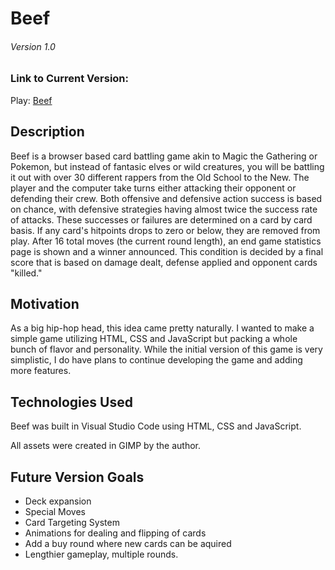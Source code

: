 # Beef
###### Version 1.0

### Link to Current Version:

Play: [Beef](https://yetifunk.github.io/beef/)

## Description

Beef is a browser based card battling game akin to Magic the Gathering or Pokemon, but instead of fantasic elves or wild creatures, you will be battling it out with over 30 different rappers from the Old School to the New. The player and the computer take turns either attacking their opponent or defending their crew.  Both offensive and defensive action success is based on chance, with defensive strategies having almost twice the success rate of attacks. These successes or failures are determined on a card by card basis.  If any card's hitpoints drops to zero or below, they are removed from play.  After 16 total moves (the current round length), an end game statistics page is shown and a winner announced.  This condition is decided by a final score that is based on damage dealt, defense applied and opponent cards "killed."

## Motivation

As a big hip-hop head, this idea came pretty naturally.  I wanted to make a simple game utilizing HTML, CSS and JavaScript but packing a whole bunch of flavor and personality.  While the initial version of this game is very simplistic, I do have plans to continue developing the game and adding more features.

## Technologies Used

Beef was built in Visual Studio Code using HTML, CSS and JavaScript.

All assets were created in GIMP by the author.

## Future Version Goals

- Deck expansion
- Special Moves
- Card Targeting System
- Animations for dealing and flipping of cards
- Add a buy round where new cards can be aquired
- Lengthier gameplay, multiple rounds.